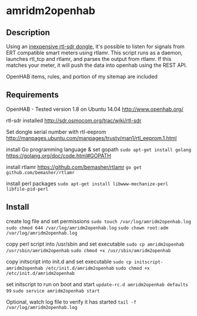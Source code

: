 # amridm2openhab

## Description

Using an [inexpensive rtl-sdr dongle](https://www.amazon.com/s/ref=nb_sb_noss?field-keywords=RTL2832U), it's possible to listen for signals from ERT compatible smart meters using rtlamr. This script runs as a daemon, launches rtl_tcp and rtlamr, and parses the output from rtlamr. If this matches your meter, it will push the data into openhab using the REST API.

OpenHAB items, rules, and portion of my sitemap are included

## Requirements

OpenHAB - Tested version 1.8 on Ubuntu 14.04
http://www.openhab.org/

rtl-sdr installed
http://sdr.osmocom.org/trac/wiki/rtl-sdr

Set dongle serial number with rtl-eeprom
http://manpages.ubuntu.com/manpages/trusty/man1/rtl_eeprom.1.html

install Go programming language & set gopath
`sudo apt-get install golang`
https://golang.org/doc/code.html#GOPATH

install rtlamr https://github.com/bemasher/rtlamr
`go get github.com/bemasher/rtlamr`

install perl packages
`sudo apt-get install libwww-mechanize-perl libfile-pid-perl`

## Install
create log file and set permissions
`sudo touch /var/log/amridm2openhab.log`
`sudo chmod 644 /var/log/amridm2openhab.log`
`sudo chown root:adm /var/log/amridm2openhab.log`

copy perl script into /usr/sbin and set executable
`sudo cp amridm2openhab /usr/sbin/amridm2openhab`
`sudo chmod +x /usr/sbin/amridm2openhab`

copy initscript into init.d and set executable
`sudo cp initscript-amridm2openhab /etc/init.d/amridm2openhab`
`sudo chmod +x /etc/init.d/amridm2openhab`

set initscript to run on boot and start
`update-rc.d amridm2openhab defaults 99`
`sudo service amridm2openhab start`

Optional, watch log file to verify it has started
`tail -f /var/log/amridm2openhab.log`
